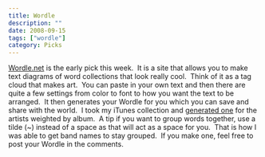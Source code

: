 ```yaml
---
title: Wordle
description: ""
date: 2008-09-15
tags: ["wordle"]
category: Picks
---
```



<a href="https://web.archive.org/web/20131211125408/http://www.wordle.net/">Wordle.net</a> is the early pick this week.&nbsp; It is a site that allows you to make text diagrams of word collections that look really cool.&nbsp; Think of it as a tag cloud that makes art.&nbsp; You can paste in your own text and then there are quite a few settings from color to font to how you want the text to be arranged.&nbsp; It then generates your Wordle for you which you can save and share with the world.&nbsp; I took my iTunes collection and <a href="https://web.archive.org/web/20131211125408/http://wordle.net/gallery/wrdl/187752/%CE%BCsik">generated one</a> for the artists weighted by album.&nbsp; A tip if you want to group words together, use a tilde (~) instead of a space as that will act as a space for you.&nbsp; That is how I was able to get band names to stay grouped.&nbsp; If you make one, feel free to post your Wordle in the comments.
